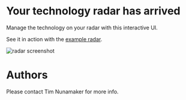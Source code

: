 # Your technology radar has arrived

Manage the technology on your radar with this interactive UI.

See it in action with the [example radar](http://dondochaka.dyndns.org/tech-radar).

![radar screenshot](http://dondochaka.dyndns.org/gitlab/tnunamak/tech-radar/raw/master/radar.png)

# Authors

Please contact Tim Nunamaker for more info.